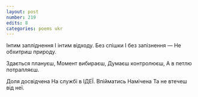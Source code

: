 ```yaml
---
layout: post
number: 219
edits: 8
categories: poems ukr
---
```


Інтим запліднення
І інтим відходу. 
Без спішки 
І без запізнення —
Не обхитриш природу.

Здається плануєш,
Момент вибираєш,
Думаєш контролюєш,
А в петлю потрапляєш.

Доля досвідчена
На службі в ІДЕЇ.
Впійматись 
Намічена
Та не втечеш від неї.
